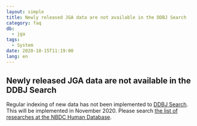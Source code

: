 ```yaml
---
layout: simple
title: Newly released JGA data are not available in the DDBJ Search
category: faq
db:
  - jga
tags: 
  - System
date: 2020-10-15T11:19:00
lang: en
---
```


## Newly released JGA data are not available in the DDBJ Search

<p>Regular indexing of new data has not been implemented to <a href="https://ddbj.nig.ac.jp/search">DDBJ Search</a>. This will be implemented in November 2020. Please search <a href="https://humandbs.biosciencedbc.jp/en/data-use/all-researches">the list of researches at the NBDC Human Database</a>. </p>